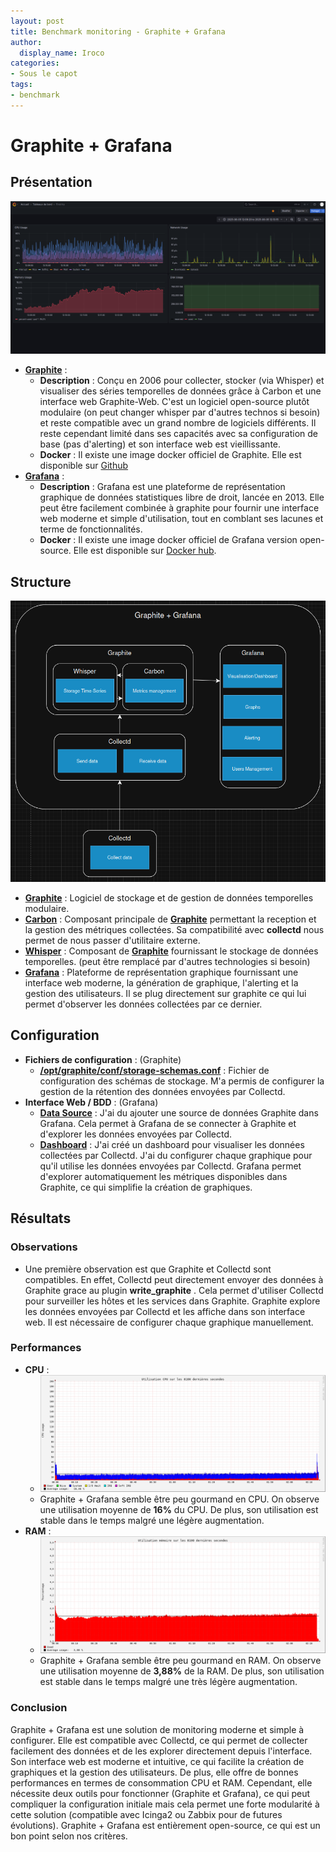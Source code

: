 ```yaml
---
layout: post
title: Benchmark monitoring - Graphite + Grafana
author:
  display_name: Iroco
categories:
- Sous le capot
tags:
- benchmark
---
```

# Graphite + Grafana

## Présentation
[![Exemple de dashboard de Grafana](../../images/monitoring-dasboard-benchmark/Pres_graphite+grafana.png)](https://www.grafana.com/)
  - [**Graphite**](https://graphiteapp.org/) : 
    - **Description** : Conçu en 2006 pour collecter, stocker (via Whisper) et visualiser des séries temporelles de données grâce à Carbon et une interface web Graphite-Web. C'est un logiciel open-source plutôt modulaire (on peut changer whisper par d'autres technos si besoin) et reste compatible avec un grand nombre de logiciels différents. Il reste cependant limité dans ses capacités avec sa configuration de base (pas d'alerting) et son interface web est vieillissante.
    - **Docker** : Il existe une image docker officiel de Graphite. Elle est disponible sur [Github](https://github.com/graphite-project/docker-graphite-statsd)
  - [**Grafana**](https://grafana.com/) :
    - **Description** : Grafana est une plateforme de représentation graphique de données statistiques libre de droit, lancée en 2013. Elle peut être facilement combinée à graphite pour fournir une interface web moderne et simple d'utilisation, tout en comblant ses lacunes et terme de fonctionnalités.
    - **Docker** : Il existe une image docker officiel de Grafana version open-source. Elle est disponible sur [Docker hub](https://hub.docker.com/r/grafana/grafana-oss).

## Structure
[![Schéma descriptif du fonctionnement de Graphite + Grafana](../../images/monitoring-dasboard-benchmark/Schema_graphite+grafana.png)](https://graphiteapp.org/)
- [**Graphite**](https://graphiteapp.org/) : Logiciel de stockage et de gestion de données temporelles modulaire.
- [**Carbon**](https://graphite.readthedocs.io/en/latest/carbon-daemons.html) : Composant principale de [**Graphite**](https://graphiteapp.org/) permettant la reception et la gestion des métriques collectées. Sa compatibilité avec **collectd** nous permet de nous passer d'utilitaire externe.
- [**Whisper**](https://graphite.readthedocs.io/en/latest/whisper.html) : Composant de [**Graphite**](https://graphiteapp.org/) fournissant le stockage de données temporelles. (peut être remplacé par d'autres technologies si besoin)
- [**Grafana**](https://grafana.com/) : Plateforme de représentation graphique fournissant une interface web moderne, la génération de graphique, l'alerting et la gestion des utilisateurs. Il se plug directement sur graphite ce qui lui permet d'observer les données collectées par ce dernier.

## Configuration
- **Fichiers de configuration** : (Graphite)
  - [**/opt/graphite/conf/storage-schemas.conf**](https://github.com/iroco-co/bench-monitoring-dashboard/blob/main/graphite/conf/storage-schemas.conf) : Fichier de configuration des schémas de stockage. M'a permis de configurer la gestion de la rétention des données envoyées par Collectd.
- **Interface Web / BDD** : (Grafana)
  - [**Data Source**](http://localhost:3000/connections/datasources) : J'ai du ajouter une source de données Graphite dans Grafana. Cela permet à Grafana de se connecter à Graphite et d'explorer les données envoyées par Collectd.
  - [**Dashboard**](http://localhost:3000/dashboards) : J'ai créé un dashboard pour visualiser les données collectées par Collectd. J'ai du configurer chaque graphique pour qu'il utilise les données envoyées par Collectd. Grafana permet d'explorer automatiquement les métriques disponibles dans Graphite, ce qui simplifie la création de graphiques.

## Résultats
### Observations
  - Une première observation est que Graphite et Collectd sont compatibles. En effet, Collectd peut directement envoyer des données à Graphite grace au plugin **write_graphite** . Cela permet d'utiliser Collectd pour surveiller les hôtes et les services dans Graphite. Graphite explore les données envoyées par Collectd et les affiche dans son interface web. Il est nécessaire de configurer chaque graphique manuellement.

### Performances
  - **CPU** : 
    - [![Graphique CPU de Graphite + Grafana](../../images/monitoring-dasboard-benchmark/graphite+grafana_cpu_usage.png)]()
    - Graphite + Grafana semble être peu gourmand en CPU. On observe une utilisation moyenne de **16%** du CPU. De plus, son utilisation est stable dans le temps malgré une légère augmentation.
  - **RAM** :
    - [![Graphique RAM de Graphite + Grafana](../../images/monitoring-dasboard-benchmark/graphite+grafana_memory_usage.png)]()
    - Graphite + Grafana semble être peu gourmand en RAM. On observe une utilisation moyenne de **3,88%** de la RAM. De plus, son utilisation est stable dans le temps malgré une très légère augmentation.

### Conclusion
Graphite + Grafana est une solution de monitoring moderne et simple à configurer. Elle est compatible avec Collectd, ce qui permet de collecter facilement des données et de les explorer directement depuis l'interface. Son interface web est moderne et intuitive, ce qui facilite la création de graphiques et la gestion des utilisateurs. De plus, elle offre de bonnes performances en termes de consommation CPU et RAM. Cependant, elle nécessite deux outils pour fonctionner (Graphite et Grafana), ce qui peut compliquer la configuration initiale mais cela permet une forte modularité à cette solution (compatible avec Icinga2 ou Zabbix pour de futures évolutions). Graphite + Grafana est entièrement open-source, ce qui est un bon point selon nos critères.